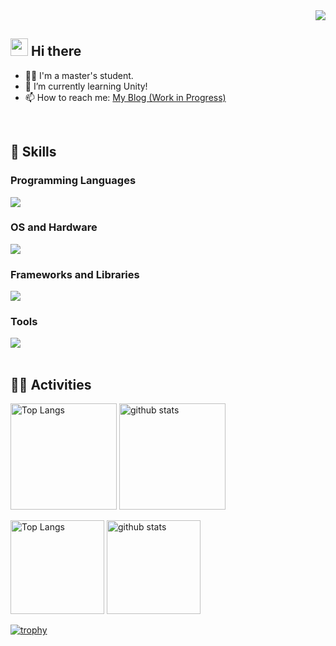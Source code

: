 <!-- 1. GitHub usernameを変更 -->
<div align="right">
  <img src="https://komarev.com/ghpvc/?username=username" />
</div>


<!-- 2. プロフィールや連絡先を変更 -->
## <img src="https://media.giphy.com/media/hvRJCLFzcasrR4ia7z/giphy.gif" width="28"> Hi there

- 🧑‍🎓 I'm a master's student.
- 🌱 I’m currently learning Unity!
- 📫 How to reach me: [My Blog (Work in Progress)](http://sd-portfolio.site/home/)
<br>


<!-- 3. 好きな技術スタックに変更 -->
<!-- アイコンの選択肢一覧：https://arc.net/l/quote/zizyykfh -->
## 🌱 Skills
### Programming Languages
![](https://skillicons.dev/icons?i=c,cs,cpp,java,py,html,css,js,dart,r)

### OS and Hardware 
![](https://skillicons.dev/icons?i=windows,linux,ubuntu,raspberrypi)  

### Frameworks and Libraries
![](https://skillicons.dev/icons?i=vue,wordpress,unity,flask,ros)  

### Tools 
![](https://skillicons.dev/icons?i=git,github,md,mysql,aws,gcp)  
<br>

<!-- 4. GitHub usernameを変更, 2箇所 -->
<!-- ライトモート：theme=light, ダークモート：theme=vue-dark  -->
## 🏃‍♀️ Activities
<div align="left"> 
  <img alt="Top Langs" height="170px" src="https://github-readme-stats.vercel.app/api?username=spheal363&theme=vue-dark&layout=compact" />
  <img alt="github stats" height="170px" src="https://github-readme-stats.vercel.app/api/top-langs/?username=spheal363&theme=vue-dark&layout=compact" />
</div>

<p align="left"> 
  <img alt="Top Langs" height="150px" src="https://github-readme-stats.vercel.app/api/top-langs/?username=spheal363&layout=compact&count_private=true&show_icons=true&theme=onedark" />
  <img alt="github stats" height="150px" src="https://github-readme-stats.vercel.app/api?username=spheal363&count_private=true&show_icons=true&show_icons=true&theme=onedark" />
</p>

[![trophy](https://github-profile-trophy.vercel.app/?username=spheal363&theme=onedark&column=9
)](https://github.com/ryo-ma/github-profile-trophy)

<!--
This repository is a ✨ _special_ ✨ repository because its `README.md` (this file) appears on your GitHub profile.

Here are some ideas to get you started:

- 🔭 I’m currently working on ...
- 🌱 I’m currently learning ...
- 👯 I’m looking to collaborate on ...
- 🤔 I’m looking for help with ...
- 💬 Ask me about ...
- 📫 How to reach me: ...
- 😄 Pronouns: ...
- ⚡ Fun fact: ...
-->

